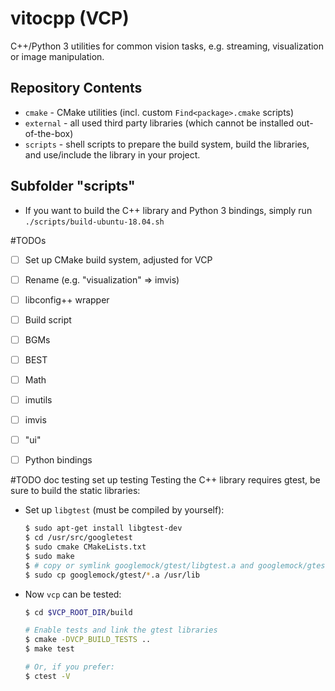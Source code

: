 # vitocpp (VCP)
C++/Python 3 utilities for common vision tasks, e.g. streaming, visualization or image manipulation.

## Repository Contents
* `cmake` - CMake utilities (incl. custom `Find<package>.cmake` scripts)
* `external` - all used third party libraries (which cannot be installed out-of-the-box)
* `scripts` - shell scripts to prepare the build system, build the libraries, and use/include the library in your project.


## Subfolder "scripts"
* If you want to build the C++ library and Python 3 bindings, simply run `./scripts/build-ubuntu-18.04.sh`


#TODOs
* [ ] Set up CMake build system, adjusted for VCP
* [ ] Rename (e.g. "visualization" => imvis)
* [ ] libconfig++ wrapper
* [ ] Build script
* [ ] BGMs
* [ ] BEST
* [ ] Math
* [ ] imutils
* [ ] imvis
* [ ] "ui"
* [ ] Python bindings


#TODO doc testing
set up testing
Testing the C++ library requires gtest, be sure to build the static libraries:
* Set up `libgtest` (must be compiled by yourself):
  ```bash
  $ sudo apt-get install libgtest-dev
  $ cd /usr/src/googletest
  $ sudo cmake CMakeLists.txt
  $ sudo make
  $ # copy or symlink googlemock/gtest/libgtest.a and googlemock/gtest/libgtest_main.a to your /usr/lib folder
  $ sudo cp googlemock/gtest/*.a /usr/lib
  ```
* Now `vcp` can be tested:
  ```bash
  $ cd $VCP_ROOT_DIR/build

  # Enable tests and link the gtest libraries
  $ cmake -DVCP_BUILD_TESTS ..
  $ make test 

  # Or, if you prefer:
  $ ctest -V
  ```

